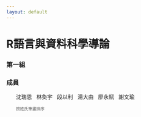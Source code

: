 ```yaml
---
layout: default
---
```


<style>
div.padding {
  margin-top: 15px;
  margin-left: 25px;
  margin-right: auto;
  width: 30em
}
</style>

**R語言與資料科學導論**
=========================================

### **第一組**

### **成員**

<div class="padding">

沈瑞恩 &nbsp; 林奐宇 &nbsp; 段以利  &nbsp; 湯大由 &nbsp; 廖永賦 &nbsp; 謝文瑜  &nbsp; &nbsp;<p style="font-size:8pt;color:#5b5b5b">按姓氏筆畫排序</p>

</div>
